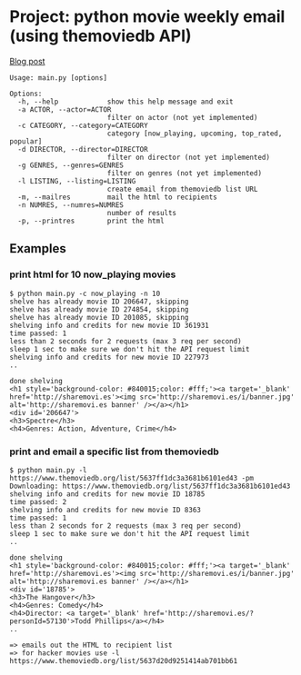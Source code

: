 # Project: python movie weekly email (using themoviedb API) 

[Blog post](http://bobbelderbos.com/2015/11/project-weekly-movie-email-with-tmdbsimple-python/)

    Usage: main.py [options]

    Options:
      -h, --help            show this help message and exit
      -a ACTOR, --actor=ACTOR
                            filter on actor (not yet implemented)
      -c CATEGORY, --category=CATEGORY
                            category [now_playing, upcoming, top_rated, popular]
      -d DIRECTOR, --director=DIRECTOR
                            filter on director (not yet implemented)
      -g GENRES, --genres=GENRES
                            filter on genres (not yet implemented)
      -l LISTING, --listing=LISTING
                            create email from themoviedb list URL
      -m, --mailres         mail the html to recipients
      -n NUMRES, --numres=NUMRES
                            number of results
      -p, --printres        print the html

## Examples

### print html for 10 now_playing movies

    $ python main.py -c now_playing -n 10
    shelve has already movie ID 206647, skipping
    shelve has already movie ID 274854, skipping
    shelve has already movie ID 201085, skipping
    shelving info and credits for new movie ID 361931
    time passed: 1
    less than 2 seconds for 2 requests (max 3 req per second)
    sleep 1 sec to make sure we don't hit the API request limit
    shelving info and credits for new movie ID 227973
    ..

    done shelving
    <h1 style='background-color: #840015;color: #fff;'><a target='_blank' href='http://sharemovi.es'><img src='http://sharemovi.es/i/banner.jpg' alt='http://sharemovi.es banner' /></a></h1>
    <div id='206647'>
    <h3>Spectre</h3>
    <h4>Genres: Action, Adventure, Crime</h4>


### print and email a specific list from themoviedb

    $ python main.py -l https://www.themoviedb.org/list/5637ff1dc3a3681b6101ed43 -pm
    Downloading: https://www.themoviedb.org/list/5637ff1dc3a3681b6101ed43
    shelving info and credits for new movie ID 18785
    time passed: 2
    shelving info and credits for new movie ID 8363
    time passed: 1
    less than 2 seconds for 2 requests (max 3 req per second)
    sleep 1 sec to make sure we don't hit the API request limit
    ..

    done shelving
    <h1 style='background-color: #840015;color: #fff;'><a target='_blank' href='http://sharemovi.es'><img src='http://sharemovi.es/i/banner.jpg' alt='http://sharemovi.es banner' /></a></h1>
    <div id='18785'>
    <h3>The Hangover</h3>
    <h4>Genres: Comedy</h4>
    <h4>Director: <a target='_blank' href='http://sharemovi.es/?personId=57130'>Todd Phillips</a></h4>
    ..

    => emails out the HTML to recipient list
    => for hacker movies use -l https://www.themoviedb.org/list/5637d20d9251414ab701bb61
